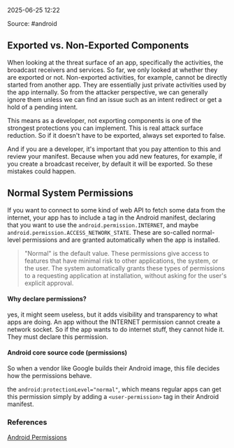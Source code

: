 
2025-06-25 12:22

Source: #android 
## Exported vs. Non-Exported Components

When looking at the threat surface of an app, specifically the activities, the broadcast receivers and services. So far, we only looked at whether they are exported or not. Non-exported activities, for example, cannot be directly started from another app. They are essentially just private activities used by the app internally.
So from the attacker perspective, we can generally ignore them unless we can find an issue such as an intent redirect or get a hold of a pending intent. 

This means as a developer, not exporting components is one of the strongest protections you can implement. This is real attack surface reduction. So if it doesn't have to be exported, always set exported to false.

And if you are a developer, it's important that you pay attention to this and review your manifest. Because when you add new features, for example, if you create a broadcast receiver, by default it will be exported. So these mistakes could happen. 
## Normal System Permissions

If you want to connect to some kind of web API to fetch some data from the internet, your app has to include a tag in the Android manifest, declaring that you want to use the `android.permission.INTERNET`, and maybe `android.permission.ACCESS_NETWORK_STATE`. These are so-called normal-level permissions and are granted automatically when the app is installed. 

> "Normal" is the default value. These permissions give access to features that have minimal risk to other applications, the system, or the user. The system automatically grants these types of permissions to a requesting application at installation, without asking for the user's explicit approval.

#### Why declare permissions?

yes, it might seem useless, but it adds visibility and transparency to what apps are doing. An app without the INTERNET permission cannot create a network socket. So if the app wants to do internet stuff, they cannot hide it. They must declare this permission. 

#### Android core source code (permissions)

So when a vendor like Google builds their Android image, this file decides how the permissions behave. 

the `android:protectionLevel="normal"`, which means regular apps can get this permission simply by adding a `<user-permission>` tag in their Android  manifest. 

### References
[Android Permissions](https://app.hextree.io/courses/android-permissions/permission-overview)
